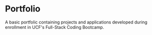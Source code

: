 # Portfolio
A basic portfolic containing projects and applications developed during enrollment in UCF's Full-Stack Coding Bootcamp.
